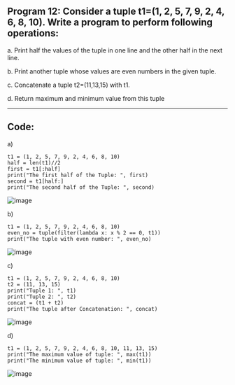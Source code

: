 ## Program 12: Consider a tuple t1=(1, 2, 5, 7, 9, 2, 4, 6, 8, 10). Write a program to perform following operations: 

a. Print half the values of the tuple in one line and the other half in the next line.

b. Print another tuple whose values are even numbers in the given tuple. 

c. Concatenate a tuple t2=(11,13,15) with t1. 

d. Return maximum and minimum value from this tuple

---

## Code:

a)

```
t1 = (1, 2, 5, 7, 9, 2, 4, 6, 8, 10)
half = len(t1)//2
first = t1[:half]
print("The first half of the Tuple: ", first)
second = t1[half:]
print("The second half of the Tuple: ", second)
```

![image](https://github.com/user-attachments/assets/a9afd293-01b3-47ce-9810-a30cb025e786)

b) 

```
t1 = (1, 2, 5, 7, 9, 2, 4, 6, 8, 10)
even_no = tuple(filter(lambda x: x % 2 == 0, t1))
print("The tuple with even number: ", even_no)
```

![image](https://github.com/user-attachments/assets/02a7ac43-0dcb-4d01-81a0-23b299013146)

c) 

```
t1 = (1, 2, 5, 7, 9, 2, 4, 6, 8, 10)
t2 = (11, 13, 15)
print("Tuple 1: ", t1)
print("Tuple 2: ", t2)
concat = (t1 + t2)
print("The tuple after Concatenation: ", concat)
```

![image](https://github.com/user-attachments/assets/795d4cd3-77f2-43b4-9381-aa3d293d776c)

d) 

```
t1 = (1, 2, 5, 7, 9, 2, 4, 6, 8, 10, 11, 13, 15)
print("The maximum value of tuple: ", max(t1))
print("The minimum value of tuple: ", min(t1))
```

![image](https://github.com/user-attachments/assets/33300e8b-9c5d-43e7-9298-b6ccbe6337b7)
